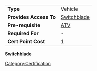 |                        |                                       |
|------------------------|---------------------------------------|
| **Type**               | Vehicle                               |
| **Provides Access To** | [Switchblade](Switchblade "wikilink") |
| **Pre-requisite**      | [ATV](ATV_(Certification) "wikilink") |
| **Required For**       | \-                                    |
| **Cert Point Cost**    | 1                                     |

**Switchblade**

[Category:Certification](Category:Certification "wikilink")